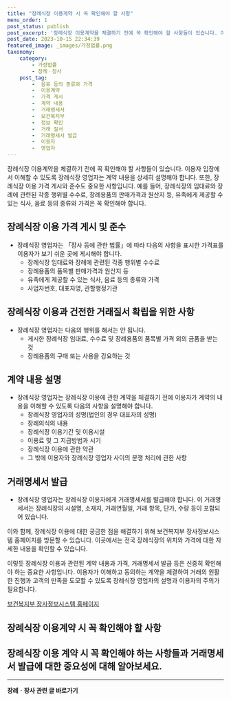 ```yaml
---
title: "장례식장 이용계약 시 꼭 확인해야 할 사항"
menu_order: 1
post_status: publish
post_excerpt: '장례식장 이용계약을 체결하기 전에 꼭 확인해야 할 사항들이 있습니다. 이용자 입장에서 이해할 수 있도록 장례식장 영업자는 계약 내용을 상세히 설명해야 합니다. 또한, 장례식장 이용 가격 게시와 준수도 중요한 사항입니다. 예를 들어, 장례식장의 임대료와 장례에 관련된 각종 행위별 수수료, 장례용품의 판매가격과 원산지 등, 유족에게 제공할 수 있는 식사, 음료 등의 종류와 가격은 꼭 확인해야 합니다.'
post_date: 2023-10-15 22:34:39
featured_image: _images/가정법률.png
taxonomy:
    category:
        - 가정법률
        - 장례ㆍ장사
    post_tag:
        -  음료 등의 종류와 가격
        -  이용계약
        -  가격 게시
        -  계약 내용
        -  거래명세서
        -  보건복지부
        -  정보 확인
        -  거래 질서
        -  거래명세서 발급
        -  이용자
        -  영업자
---
```



장례식장 이용계약을 체결하기 전에 꼭 확인해야 할 사항들이 있습니다. 이용자 입장에서 이해할 수 있도록 장례식장 영업자는 계약 내용을 상세히 설명해야 합니다. 또한, 장례식장 이용 가격 게시와 준수도 중요한 사항입니다. 예를 들어, 장례식장의 임대료와 장례에 관련된 각종 행위별 수수료, 장례용품의 판매가격과 원산지 등, 유족에게 제공할 수 있는 식사, 음료 등의 종류와 가격은 꼭 확인해야 합니다.

## 장례식장 이용 가격 게시 및 준수
- 장례식장 영업자는 「장사 등에 관한 법률」에 따라 다음의 사항을 표시한 가격표를 이용자가 보기 쉬운 곳에 게시해야 합니다.
  - 장례식장 임대료와 장례에 관련된 각종 행위별 수수료
  - 장례용품의 품목별 판매가격과 원산지 등
  - 유족에게 제공할 수 있는 식사, 음료 등의 종류와 가격
  - 사업자번호, 대표자명, 관할행정기관

## 장례식장 이용과 건전한 거래질서 확립을 위한 사항
- 장례식장 영업자는 다음의 행위를 해서는 안 됩니다.
  - 게시한 장례식장 임대료, 수수료 및 장례용품의 품목별 가격 외의 금품을 받는 것
  - 장례용품의 구매 또는 사용을 강요하는 것

## 계약 내용 설명
- 장례식장 영업자는 장례식장 이용에 관한 계약을 체결하기 전에 이용자가 계약의 내용을 이해할 수 있도록 다음의 사항을 설명해야 합니다.
  - 장례식장 영업자의 성명(법인의 경우 대표자의 성명)
  - 장례의식의 내용
  - 장례식장 이용기간 및 이용시설
  - 이용료 및 그 지급방법과 시기
  - 장례식장 이용에 관한 약관
  - 그 밖에 이용자와 장례식장 영업자 사이의 분쟁 처리에 관한 사항

## 거래명세서 발급
- 장례식장 영업자는 장례식장 이용자에게 거래명세서를 발급해야 합니다. 이 거래명세서는 장례식장의 시설명, 소재지, 거래연월일, 거래 항목, 단가, 수량 등이 포함되어 있습니다.

이와 함께, 장례식장 이용에 대한 궁금한 점을 해결하기 위해 보건복지부 장사정보시스템 홈페이지를 방문할 수 있습니다. 이곳에서는 전국 장례식장의 위치와 가격에 대한 자세한 내용을 확인할 수 있습니다.

이렇듯 장례식장 이용과 관련된 계약 내용과 가격, 거래명세서 발급 등은 신중히 확인해야 하는 중요한 사항입니다. 이용자가 이해하고 동의하는 계약을 체결하여 거래의 원활한 진행과 고객의 만족을 도모할 수 있도록 장례식장 영업자의 설명과 이용자의 주의가 필요합니다.

[보건복지부 장사정보시스템 홈페이지](www.ehaneul.go.kr)

##   장례식장 이용계약 시 꼭 확인해야 할 사항
##  장례식장 이용 계약 시 꼭 확인해야 하는 사항들과 거래명세서 발급에 대한 중요성에 대해 알아보세요.



<!-- wp:separator -->
<hr class="wp-block-separator has-alpha-channel-opacity"/>
<!-- /wp:separator -->

<!-- wp:group {"backgroundColor":"base","layout":{"type":"constrained"}} -->
<div class="wp-block-group has-base-background-color has-background"><!-- wp:paragraph {"align":"center","fontSize":"medium"} -->
<p class="has-text-align-center has-large-font-size"><strong>장례ㆍ장사 관련 글 바로가기</strong></p>
<!-- /wp:paragraph -->


<!-- wp:latest-posts
{"categories":[{"id":1553,"count":19,"description":"","link":"https://uknowlaw.com/category/%ec%9e%a5%eb%a1%80%e3%86%8d%ec%9e%a5%ec%82%ac/","name":"장례ㆍ장사","slug":"장례ㆍ장사","taxonomy":"category","parent":0,"meta":[],"_links":{"self":[{"href":"https://uknowlaw.com/wp-json/wp/v2/categories/1553"}],"collection":[{"href":"https://uknowlaw.com/wp-json/wp/v2/categories"}],"about":[{"href":"https://uknowlaw.com/wp-json/wp/v2/taxonomies/category"}],"wp:post_type":[{"href":"https://uknowlaw.com/wp-json/wp/v2/posts?categories=1553"}],"curies":[{"name":"wp","href":"https://api.w.org/{rel}","templated":true}]}}],"postsToShow":100,"excerptLength":28,"postLayout":"grid","columns":2,"featuredImageAlign":"left","featuredImageSizeSlug":"large","fontSize":"medium"} /--></div>
<!-- /wp:group -->